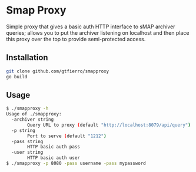 # Smap Proxy

Simple proxy that gives a basic auth HTTP interface to sMAP archiver queries; allows you to put the archiver
listening on localhost and then place this proxy over the top to provide semi-protected access.

## Installation

```bash
git clone github.com/gtfierro/smapproxy
go build
```

## Usage

```bash
$ ./smapproxy -h
Usage of ./smapproxy:
  -archiver string
    	Query URL to proxy (default "http://localhost:8079/api/query")
  -p string
    	Port to serve (default "1212")
  -pass string
    	HTTP basic auth pass
  -user string
    	HTTP basic auth user
$ ./smapproxy -p 8080 -pass username -pass mypassword
```
